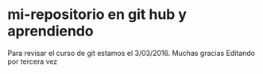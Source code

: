 # mi-repositorio en git hub y aprendiendo
Para revisar el curso de git estamos el 3/03/2016. Muchas gracias
Editando por tercera vez
